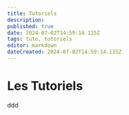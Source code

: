 ```yaml
---
title: Tutoriels
description: 
published: true
date: 2024-07-02T14:59:14.115Z
tags: tuto, tutoriels
editor: markdown
dateCreated: 2024-07-02T14:59:14.115Z
---
```


# Les Tutoriels
>
ddd